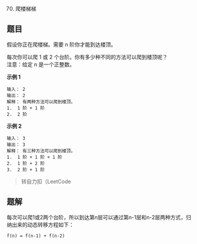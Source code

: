70. 爬楼梯梯

## 题目
假设你正在爬楼梯。需要 n 阶你才能到达楼顶。  

每次你可以爬 1 或 2 个台阶。你有多少种不同的方法可以爬到楼顶呢？  
注意：给定 n 是一个正整数。

**示例 1** 

```
输入： 2    
输出： 2  
解释： 有两种方法可以爬到楼顶。  
1.  1 阶 + 1 阶  
2.  2 阶  
``` 

**示例 2** 

```
输入： 3
输出： 3
解释： 有三种方法可以爬到楼顶。
1.  1 阶 + 1 阶 + 1 阶
2.  1 阶 + 2 阶
3.  2 阶 + 1 阶
```
> 转自力扣（LeetCode

## 题解
每次可以爬1或2两个台阶，所以到达第n层可以通过第n-1层和n-2层两种方式，归纳出来的动态转移方程如下：

```
f(n) = f(n-1) + f(n-2)
```